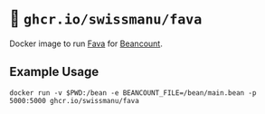 # 🐳 `ghcr.io/swissmanu/fava`

Docker image to run [Fava](https://beancount.github.io/fava/) for [Beancount](https://beancount.github.io/).

## Example Usage

```
docker run -v $PWD:/bean -e BEANCOUNT_FILE=/bean/main.bean -p 5000:5000 ghcr.io/swissmanu/fava
```
